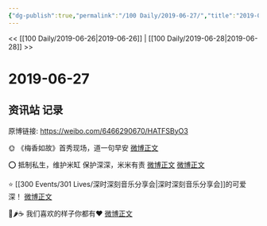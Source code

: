 ```yaml
---
{"dg-publish":true,"permalink":"/100 Daily/2019-06-27/","title":"2019-06-27","created":"2023-03-26T22:24:12.834+08:00","updated":"2023-03-26T22:24:37.033+08:00"}
---
```



<< [[100 Daily/2019-06-26\|2019-06-26]] | [[100 Daily/2019-06-28\|2019-06-28]] >>

# 2019-06-27

## 资讯站 记录

原博链接: https://weibo.com/6466290670/HATFSByO3

🌞 《梅香如故》首秀现场，道一句早安
[微博正文](https://m.weibo.cn/6466290670/4387707079361270)

⭕️ 抵制私生，维护米缸
保护深深，米米有责
[微博正文](https://m.weibo.cn/6466290670/4387726901900478)
[微博正文](https://m.weibo.cn/6466290670/4387759126871858)

⭐️ [[300 Events/301 Lives/深时深刻音乐分享会\|深时深刻音乐分享会]]的可爱深！
[微博正文](https://m.weibo.cn/6466290670/4387871769384539)

🍓🌶☕️ 我们喜欢的样子你都有❤️
[微博正文](https://m.weibo.cn/6466290670/4387908687481180)
